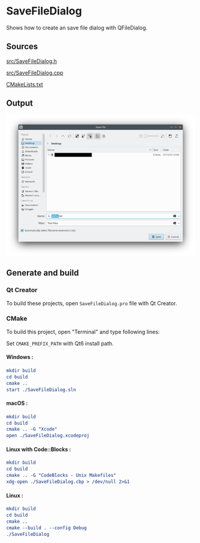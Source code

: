 # SaveFileDialog

Shows how to create an save file dialog with QFileDialog.

## Sources

[src/SaveFileDialog.h](src/SaveFileDialog.h)

[src/SaveFileDialog.cpp](src/SaveFileDialog.cpp)

[CMakeLists.txt](CMakeLists.txt)

## Output

![Screenshot](../../../docs/Pictures/SaveFileDialog.png)

## Generate and build

### Qt Creator

To build these projects, open `SaveFileDialog.pro` file with Qt Creator.

### CMake

To build this project, open "Terminal" and type following lines:

Set `CMAKE_PREFIX_PATH` with Qt6 install path.

#### Windows :

``` cmake
mkdir build
cd build
cmake ..
start ./SaveFileDialog.sln
```

#### macOS :

``` cmake
mkdir build
cd build
cmake .. -G "Xcode"
open ./SaveFileDialog.xcodeproj
```

#### Linux with Code::Blocks :

``` cmake
mkdir build
cd build
cmake .. -G "CodeBlocks - Unix Makefiles"
xdg-open ./SaveFileDialog.cbp > /dev/null 2>&1
```

#### Linux :

``` cmake
mkdir build
cd build
cmake .. 
cmake --build . --config Debug
./SaveFileDialog
```

